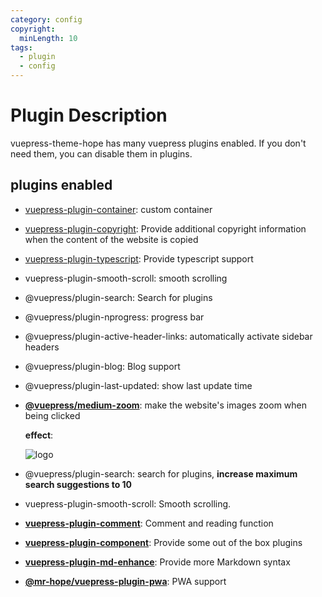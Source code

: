 ```yaml
---
category: config
copyright:
  minLength: 10
tags:
  - plugin
  - config
---
```


# Plugin Description

vuepress-theme-hope has many vuepress plugins enabled. If you don't need them, you can disable them in plugins.

## plugins enabled

- [vuepress-plugin-container](container.md): custom container

- [vuepress-plugin-copyright](copyright.md): Provide additional copyright information when the content of the website is copied

- [vuepress-plugin-typescript](../../guide/feature/typescript.md): Provide typescript support

- vuepress-plugin-smooth-scroll: smooth scrolling

- @vuepress/plugin-search: Search for plugins

- @vuepress/plugin-nprogress: progress bar

- @vuepress/plugin-active-header-links: automatically activate sidebar headers

- @vuepress/plugin-blog: Blog support

- @vuepress/plugin-last-updated: show last update time

- [**@vuepress/medium-zoom**](medium-zoom.md): make the website's images zoom when being clicked

  **effect**:

  ![logo](/logo.svg)

- @vuepress/plugin-search: search for plugins, **increase maximum search suggestions to 10**

- vuepress-plugin-smooth-scroll: Smooth scrolling.

- [**vuepress-plugin-comment**](https://vuepress-comment.mrhope.site/en/): Comment and reading function

- [**vuepress-plugin-component**](../../guide/feature/component.md): Provide some out of the box plugins

- [**vuepress-plugin-md-enhance**](https://vuepress-md-enhance.mrhope.site/): Provide more Markdown syntax

- [**@mr-hope/vuepress-plugin-pwa**](pwa.md): PWA support
